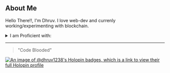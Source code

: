 ## About Me
Hello There!!, I'm Dhruv. I love web-dev and currenly working/experimenting with blockchain.

<details>
<summary>I am Proficient with:</summary>

| Rank | Languages |
|-----:|-----------|
|     1| C++   |
|     2| Javascript|
|     3| Python       |
|     4| TypeScript       |
|     5| SQL       |
|     6| HTML       |
|     7| CSS      |
</details>

---
> "Code Blooded"

[![An image of @dhruv1238's Holopin badges, which is a link to view their full Holopin profile](https://holopin.me/dhruv1238)](https://holopin.io/@dhruv1238)

<!--
**Dhruv1238/Dhruv1238** is a ✨ _special_ ✨ repository because its `README.md` (this file) appears on your GitHub profile.

Here are some ideas to get you started:

- 🔭 I’m currently working on ...
- 🌱 I’m currently learning ...
- 👯 I’m looking to collaborate on ...
- 🤔 I’m looking for help with ...
- 💬 Ask me about ...
- 📫 How to reach me: ...
- 😄 Pronouns: ...
- ⚡ Fun fact: ...
-->
